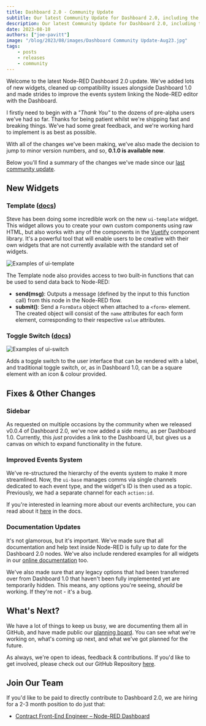 ```yaml
---
title: Dashboard 2.0 - Community Update
subtitle: Our latest Community Update for Dashboard 2.0, including the latest new widgets, fixes and updates on what's next.
description: Our latest Community Update for Dashboard 2.0, including the latest new widgets, fixes and updates on what's next.
date: 2023-08-10
authors: ["joe-pavitt"]
image: "/blog/2023/08/images/Dashboard Community Update-Aug23.jpg"
tags:
    - posts
    - releases
    - community
---
```


Welcome to the latest Node-RED Dashboard 2.0 update. We've added lots of new widgets, cleaned up compatibility issues alongside Dashboard 1.0 and made strides to improve the events system linking the Node-RED editor with the Dashboard.

<!--more-->

I firstly need to begin with a  _"Thank You"_ to the dozens of pre-alpha users we've had so far. Thanks for being patient whilst we're shipping fast and breaking things. We've had some great feedback, and we're working hard to implement is as best as possible.

With all of the changes we've been making, we've also made the decision to jump to minor version numbers, and so, **0.1.0 is available now**.

Below you'll find a summary of the changes we've made since our [last community update](/blog/2023/07/dashboard-0-1-release).

## New Widgets

### Template (<a href="https://dashboard.flowfuse.com/nodes/widgets/ui-template.html" target="_blank">docs</a>)

Steve has been doing some incredible work on the new `ui-template` widget. This widget allows you to create your own custom components using raw HTML, but also works with any of the components in the [Vuetify](https://vuetifyjs.com/en/components/all/) component library. It's a powerful tool that will enable users to be creative with their own widgets that are not currently available with the standard set of widgets.

![Examples of ui-template](https://dashboard.flowfuse.com/images/node-examples/ui-template.png)

The Template node also provides access to two built-in functions that can be used to send data back to Node-RED:
- **send(msg)**: Outputs a message (defined by the input to this function call) from this node in the Node-RED flow.
- **submit()**: Send a `FormData` object when attached to a `<form>` element. The created object will consist of the `name` attributes for each form element, corresponding to their respective `value` attributes.

### Toggle Switch (<a href="https://dashboard.flowfuse.com/nodes/widgets/ui-switch.html" target="_blank">docs</a>)

![Examples of ui-switch](https://dashboard.flowfuse.com/images/node-examples/ui-switch.png)

Adds a toggle switch to the user interface that can be rendered with a label, and traditional toggle switch, or, as in Dashboard 1.0, can be a square element with an icon & colour provided.

## Fixes & Other Changes

### Sidebar

As requested on multiple occasions by the community when we released v0.0.4 of Dashboard 2.0, we've now added a side menu, as per Dashboard 1.0. Currently, this _just_ provides a link to the Dashboard UI, but gives us a canvas on which to expand functionality in the future.

### Improved Events System

We've re-structured the hierarchy of the events system to make it more streamlined. Now, the `ui-base` manages comms via single channels dedicated to each event type, and the widget's ID is then used as a topic. Previously, we had a separate channel for each `action:id`.

If you're interested in learning more about our events architecture, you can read about it [here](https://dashboard.flowfuse.com/contributing/guides/events.html) in the docs.

### Documentation Updates

It's not glamorous, but it's important. We've made sure that all documentation and help text inside Node-RED is fully up to date for the Dashboard 2.0 nodes. We've also include rendered examples for all widgets in our [online documentation](https://dashboard.flowfuse.com/) too.

We've also made sure that any legacy options that had been transferred over from Dashboard 1.0 that haven't been fully implemented yet are temporarily hidden. This means, any options you're seeing, _should_ be working. If they're not - it's a bug.

## What's Next?

We have a lot of things to keep us busy, we are documenting them all in GitHub, and have made public our [planning board](https://github.com/orgs/FlowFuse/projects/15/views/1). You can see what we're working on, what's coming up next, and what we've got planned for the future.

As always, we're open to ideas, feedback & contributions. If you'd like to get involved, please check out our GitHub Repository [here](https://github.com/FlowFuse/flowforge-nr-dashboard).

## Join Our Team

If you'd like to be paid to directly contribute to Dashboard 2.0, we are hiring for a 2-3 month position to do just that:

- [Contract Front-End Engineer – Node-RED Dashboard](https://boards.greenhouse.io/flowfuse/jobs/4911532004)
